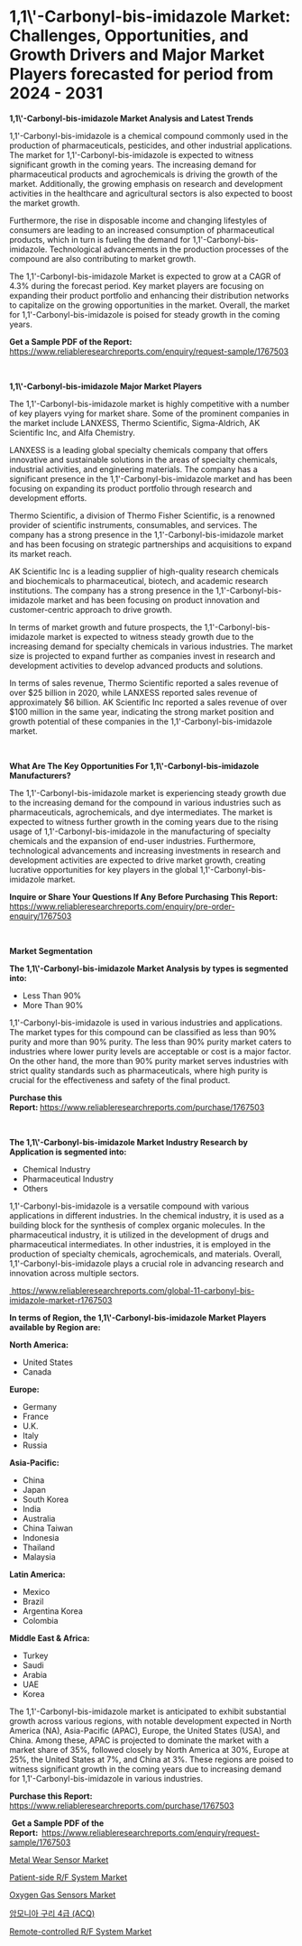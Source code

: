 <p><h1>1,1\'-Carbonyl-bis-imidazole Market: Challenges, Opportunities, and Growth Drivers and Major Market Players forecasted for period from 2024 - 2031</h1></p><p><strong>1,1\'-Carbonyl-bis-imidazole Market Analysis and Latest Trends</strong></p>
<p><p>1,1'-Carbonyl-bis-imidazole is a chemical compound commonly used in the production of pharmaceuticals, pesticides, and other industrial applications. The market for 1,1'-Carbonyl-bis-imidazole is expected to witness significant growth in the coming years. The increasing demand for pharmaceutical products and agrochemicals is driving the growth of the market. Additionally, the growing emphasis on research and development activities in the healthcare and agricultural sectors is also expected to boost the market growth.</p><p>Furthermore, the rise in disposable income and changing lifestyles of consumers are leading to an increased consumption of pharmaceutical products, which in turn is fueling the demand for 1,1'-Carbonyl-bis-imidazole. Technological advancements in the production processes of the compound are also contributing to market growth.</p><p>The 1,1'-Carbonyl-bis-imidazole Market is expected to grow at a CAGR of 4.3% during the forecast period. Key market players are focusing on expanding their product portfolio and enhancing their distribution networks to capitalize on the growing opportunities in the market. Overall, the market for 1,1'-Carbonyl-bis-imidazole is poised for steady growth in the coming years.</p></p>
<p><strong>Get a Sample PDF of the Report:&nbsp;</strong> <a href="https://www.reliableresearchreports.com/enquiry/request-sample/1767503">https://www.reliableresearchreports.com/enquiry/request-sample/1767503</a></p>
<p>&nbsp;</p>
<p><strong>1,1\'-Carbonyl-bis-imidazole Major Market Players</strong></p>
<p><p>The 1,1'-Carbonyl-bis-imidazole market is highly competitive with a number of key players vying for market share. Some of the prominent companies in the market include LANXESS, Thermo Scientific, Sigma-Aldrich, AK Scientific Inc, and Alfa Chemistry.</p><p>LANXESS is a leading global specialty chemicals company that offers innovative and sustainable solutions in the areas of specialty chemicals, industrial activities, and engineering materials. The company has a significant presence in the 1,1'-Carbonyl-bis-imidazole market and has been focusing on expanding its product portfolio through research and development efforts.</p><p>Thermo Scientific, a division of Thermo Fisher Scientific, is a renowned provider of scientific instruments, consumables, and services. The company has a strong presence in the 1,1'-Carbonyl-bis-imidazole market and has been focusing on strategic partnerships and acquisitions to expand its market reach.</p><p>AK Scientific Inc is a leading supplier of high-quality research chemicals and biochemicals to pharmaceutical, biotech, and academic research institutions. The company has a strong presence in the 1,1'-Carbonyl-bis-imidazole market and has been focusing on product innovation and customer-centric approach to drive growth.</p><p>In terms of market growth and future prospects, the 1,1'-Carbonyl-bis-imidazole market is expected to witness steady growth due to the increasing demand for specialty chemicals in various industries. The market size is projected to expand further as companies invest in research and development activities to develop advanced products and solutions.</p><p>In terms of sales revenue, Thermo Scientific reported a sales revenue of over $25 billion in 2020, while LANXESS reported sales revenue of approximately $6 billion. AK Scientific Inc reported a sales revenue of over $100 million in the same year, indicating the strong market position and growth potential of these companies in the 1,1'-Carbonyl-bis-imidazole market.</p></p>
<p>&nbsp;</p>
<p><strong>What Are The Key Opportunities For 1,1\'-Carbonyl-bis-imidazole Manufacturers?</strong></p>
<p><p>The 1,1'-Carbonyl-bis-imidazole market is experiencing steady growth due to the increasing demand for the compound in various industries such as pharmaceuticals, agrochemicals, and dye intermediates. The market is expected to witness further growth in the coming years due to the rising usage of 1,1'-Carbonyl-bis-imidazole in the manufacturing of specialty chemicals and the expansion of end-user industries. Furthermore, technological advancements and increasing investments in research and development activities are expected to drive market growth, creating lucrative opportunities for key players in the global 1,1'-Carbonyl-bis-imidazole market.</p></p>
<p><strong>Inquire or Share Your Questions If Any Before Purchasing This Report:</strong> <a href="https://www.reliableresearchreports.com/enquiry/pre-order-enquiry/1767503">https://www.reliableresearchreports.com/enquiry/pre-order-enquiry/1767503</a></p>
<p>&nbsp;</p>
<p><strong>Market Segmentation</strong></p>
<p><strong>The 1,1\'-Carbonyl-bis-imidazole Market Analysis by types is segmented into:</strong></p>
<p><ul><li>Less Than 90%</li><li>More Than 90%</li></ul></p>
<p><p>1,1'-Carbonyl-bis-imidazole is used in various industries and applications. The market types for this compound can be classified as less than 90% purity and more than 90% purity. The less than 90% purity market caters to industries where lower purity levels are acceptable or cost is a major factor. On the other hand, the more than 90% purity market serves industries with strict quality standards such as pharmaceuticals, where high purity is crucial for the effectiveness and safety of the final product.</p></p>
<p><strong>Purchase this Report:&nbsp;</strong><a href="https://www.reliableresearchreports.com/purchase/1767503">https://www.reliableresearchreports.com/purchase/1767503</a></p>
<p>&nbsp;</p>
<p><strong>The 1,1\'-Carbonyl-bis-imidazole Market Industry Research by Application is segmented into:</strong></p>
<p><ul><li>Chemical Industry</li><li>Pharmaceutical Industry</li><li>Others</li></ul></p>
<p><p>1,1'-Carbonyl-bis-imidazole is a versatile compound with various applications in different industries. In the chemical industry, it is used as a building block for the synthesis of complex organic molecules. In the pharmaceutical industry, it is utilized in the development of drugs and pharmaceutical intermediates. In other industries, it is employed in the production of specialty chemicals, agrochemicals, and materials. Overall, 1,1'-Carbonyl-bis-imidazole plays a crucial role in advancing research and innovation across multiple sectors.</p></p>
<p><a href="https://www.reliableresearchreports.com/global-11-carbonyl-bis-imidazole-market-r1767503">&nbsp;https://www.reliableresearchreports.com/global-11-carbonyl-bis-imidazole-market-r1767503</a></p>
<p><strong>In terms of Region, the 1,1\'-Carbonyl-bis-imidazole Market Players available by Region are:</strong></p>
<p>
    <p> <strong> North America: </strong>
        <ul>
            <li>United States</li>
            <li>Canada</li>
        </ul>
        </p> 
    <p> <strong> Europe: </strong>
        <ul>
            <li>Germany</li>
            <li>France</li>
            <li>U.K.</li>
            <li>Italy</li>
            <li>Russia</li>
        </ul>
        </p> 
    <p> <strong> Asia-Pacific: </strong>
        <ul>
            <li>China</li>
            <li>Japan</li>
            <li>South Korea</li>
            <li>India</li>
            <li>Australia</li>
            <li>China Taiwan</li>
            <li>Indonesia</li>
            <li>Thailand</li>
            <li>Malaysia</li>
        </ul>
        </p> 
    <p> <strong> Latin America: </strong>
        <ul>
            <li>Mexico</li>
            <li>Brazil</li>
            <li>Argentina Korea</li>
            <li>Colombia</li>
        </ul>
        </p> 
    <p> <strong> Middle East & Africa: </strong>
        <ul>
            <li>Turkey</li>
            <li>Saudi</li>
            <li>Arabia</li>
            <li>UAE</li>
            <li>Korea</li>
        </ul>
    </p>
    </p>
<p><p>The 1,1'-Carbonyl-bis-imidazole market is anticipated to exhibit substantial growth across various regions, with notable development expected in North America (NA), Asia-Pacific (APAC), Europe, the United States (USA), and China. Among these, APAC is projected to dominate the market with a market share of 35%, followed closely by North America at 30%, Europe at 25%, the United States at 7%, and China at 3%. These regions are poised to witness significant growth in the coming years due to increasing demand for 1,1'-Carbonyl-bis-imidazole in various industries.</p></p>
<p><strong>Purchase this Report: </strong><a href="https://www.reliableresearchreports.com/purchase/1767503">https://www.reliableresearchreports.com/purchase/1767503</a></p>
<p>&nbsp;<strong>Get a Sample PDF of the Report:&nbsp;&nbsp;</strong><a href="https://www.reliableresearchreports.com/enquiry/request-sample/1767503">https://www.reliableresearchreports.com/enquiry/request-sample/1767503</a></p>
<p><strong></strong></p>
<p><p><a href="https://issuu.com/reportprime-2/docs/metal-wear-sensor-market-size-2030.pptx">Metal Wear Sensor Market</a></p><p><a href="https://github.com/LiamDavis60/Market-Research-Report-List-1/blob/main/patient-side-rf-system-market.md">Patient-side R/F System Market</a></p><p><a href="https://www.linkedin.com/pulse/oxygen-gas-sensors-market-insight-trends-growth-forecasted-4wrfe?trackingId=GT023KZtXGj5M3W7Aw9O1A%3D%3D">Oxygen Gas Sensors Market</a></p><p><a href="https://github.com/ahmadrevanz10/Market-Research-Report-List-1/blob/main/192109299693.md">암모니아 구리 4급 (ACQ)</a></p><p><a href="https://github.com/Hazelklievgspy6vdcsmu106w/Market-Research-Report-List-2/blob/main/remote-controlled-rf-system-market.md">Remote-controlled R/F System Market</a></p></p>